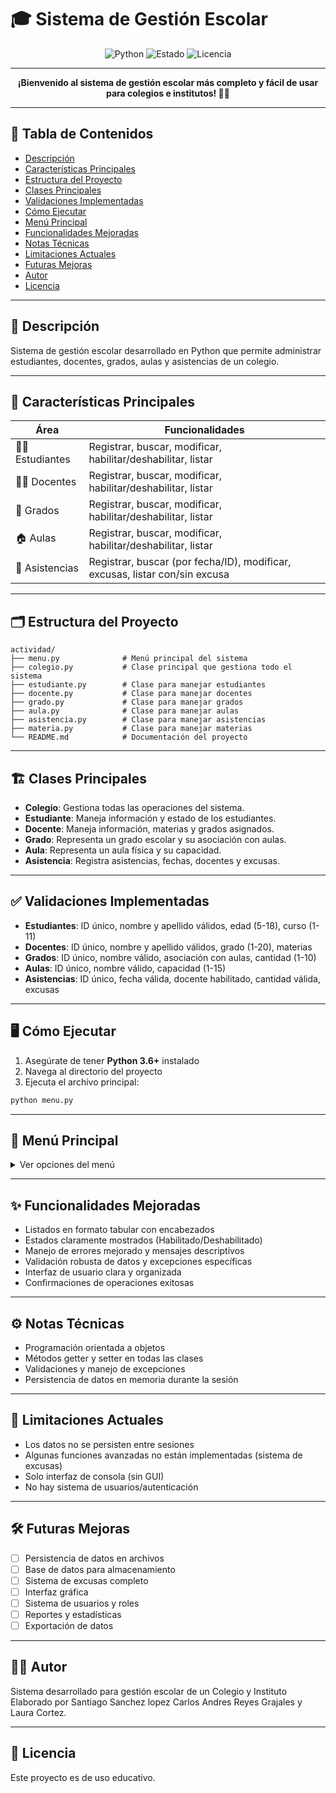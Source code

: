 # 🎓 Sistema de Gestión Escolar 

<p align="center">
  <img src="https://img.shields.io/badge/Python-3.6%2B-blue?logo=python" alt="Python">
  <img src="https://img.shields.io/badge/Estado-En%20Desarrollo-yellow" alt="Estado">
  <img src="https://img.shields.io/badge/Licencia-Educativa-green" alt="Licencia">
</p>

---

<p align="center">
  <b>¡Bienvenido al sistema de gestión escolar más completo y fácil de usar para colegios e institutos! 🎒🏫</b>
</p>

---

## 📑 Tabla de Contenidos
- [Descripción](#descripción)
- [Características Principales](#características-principales)
- [Estructura del Proyecto](#estructura-del-proyecto)
- [Clases Principales](#clases-principales)
- [Validaciones Implementadas](#validaciones-implementadas)
- [Cómo Ejecutar](#cómo-ejecutar)
- [Menú Principal](#menú-principal)
- [Funcionalidades Mejoradas](#funcionalidades-mejoradas)
- [Notas Técnicas](#notas-técnicas)
- [Limitaciones Actuales](#limitaciones-actuales)
- [Futuras Mejoras](#futuras-mejoras)
- [Autor](#autor)
- [Licencia](#licencia)

---

## 📝 Descripción
Sistema de gestión escolar desarrollado en Python que permite administrar estudiantes, docentes, grados, aulas y asistencias de un colegio.

---

## 🚀 Características Principales

| Área                  | Funcionalidades                                                                 |
|-----------------------|-------------------------------------------------------------------------------|
| 👨‍🎓 Estudiantes      | Registrar, buscar, modificar, habilitar/deshabilitar, listar                   |
| 👩‍🏫 Docentes         | Registrar, buscar, modificar, habilitar/deshabilitar, listar                   |
| 🏫 Grados             | Registrar, buscar, modificar, habilitar/deshabilitar, listar                   |
| 🏠 Aulas              | Registrar, buscar, modificar, habilitar/deshabilitar, listar                   |
| 📅 Asistencias        | Registrar, buscar (por fecha/ID), modificar, excusas, listar con/sin excusa    |

---

## 🗂️ Estructura del Proyecto
```text
actividad/
├── menu.py              # Menú principal del sistema
├── colegio.py           # Clase principal que gestiona todo el sistema
├── estudiante.py        # Clase para manejar estudiantes
├── docente.py           # Clase para manejar docentes
├── grado.py             # Clase para manejar grados
├── aula.py              # Clase para manejar aulas
├── asistencia.py        # Clase para manejar asistencias
├── materia.py           # Clase para manejar materias
└── README.md            # Documentación del proyecto
```

---

## 🏗️ Clases Principales

- **Colegio**: Gestiona todas las operaciones del sistema.
- **Estudiante**: Maneja información y estado de los estudiantes.
- **Docente**: Maneja información, materias y grados asignados.
- **Grado**: Representa un grado escolar y su asociación con aulas.
- **Aula**: Representa un aula física y su capacidad.
- **Asistencia**: Registra asistencias, fechas, docentes y excusas.

---

## ✅ Validaciones Implementadas

- **Estudiantes**: ID único, nombre y apellido válidos, edad (5-18), curso (1-11)
- **Docentes**: ID único, nombre y apellido válidos, grado (1-20), materias
- **Grados**: ID único, nombre válido, asociación con aulas, cantidad (1-10)
- **Aulas**: ID único, nombre válido, capacidad (1-15)
- **Asistencias**: ID único, fecha válida, docente habilitado, cantidad válida, excusas

---

## 🖥️ Cómo Ejecutar

1. Asegúrate de tener **Python 3.6+** instalado
2. Navega al directorio del proyecto
3. Ejecuta el archivo principal:

```bash
python menu.py
```

---

## 🧭 Menú Principal

<details>
<summary>Ver opciones del menú</summary>

- [A] Registrar Estudiante
- [B] Buscar Estudiante
- [C] Deshabilitar/Habilitar Estudiante
- [D] Modificar Estudiante
- [E] Registrar Docente
- [F] Buscar Docente
- [G] Modificar Docente
- [H] Deshabilitar/Habilitar Docente
- [I] Registrar Grado
- [J] Buscar Grado
- [K] Modificar Grado
- [L] Deshabilitar/Habilitar Grado
- [M] Registrar Aula
- [N] Buscar Aula
- [O] Modificar Aula
- [P] Deshabilitar/Habilitar Aula
- [Q] Registrar Asistencia
- [R] Buscar Asistencia por fecha
- [S] Modificar Asistencia
- [T] Deshabilitar/Habilitar Asistencia
- [U] Registrar Falta (con excusa)
- [V] Buscar Asistencias con Excusa
- [W] Buscar Asistencia por ID
- [1] Listar estudiantes
- [2] Listar docentes
- [3] Listar grados
- [4] Listar aulas
- [5] Listar asistencias con excusa
- [6] Listar asistencias sin excusa
- [7] Listar todas las asistencias
</details>

---

## ✨ Funcionalidades Mejoradas

- Listados en formato tabular con encabezados
- Estados claramente mostrados (Habilitado/Deshabilitado)
- Manejo de errores mejorado y mensajes descriptivos
- Validación robusta de datos y excepciones específicas
- Interfaz de usuario clara y organizada
- Confirmaciones de operaciones exitosas

---

## ⚙️ Notas Técnicas

- Programación orientada a objetos
- Métodos getter y setter en todas las clases
- Validaciones y manejo de excepciones
- Persistencia de datos en memoria durante la sesión

---

## 🚧 Limitaciones Actuales

- Los datos no se persisten entre sesiones
- Algunas funciones avanzadas no están implementadas (sistema de excusas)
- Solo interfaz de consola (sin GUI)
- No hay sistema de usuarios/autenticación

---

## 🛠️ Futuras Mejoras

- [ ] Persistencia de datos en archivos
- [ ] Base de datos para almacenamiento
- [ ] Sistema de excusas completo
- [ ] Interfaz gráfica
- [ ] Sistema de usuarios y roles
- [ ] Reportes y estadísticas
- [ ] Exportación de datos

---

## 👨‍💻 Autor
Sistema desarrollado para gestión escolar de un Colegio y Instituto Elaborado por Santiago Sanchez lopez Carlos Andres Reyes Grajales y Laura Cortez.

---

## 📄 Licencia
Este proyecto es de uso educativo. 